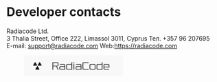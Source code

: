 # Developer contacts

Radiacode Ltd.\
3 Thalia Street, Office 222, Limassol 3011, Cyprus Тел. +357 96 207695\
E-mail: support@radiacode.com Web:https://radiacode.com

<figure><img src="../.gitbook/assets/about3.png" alt=""><figcaption></figcaption></figure>
